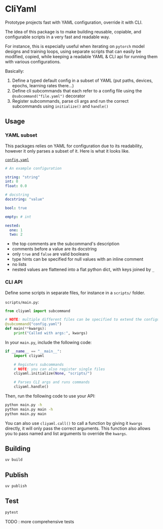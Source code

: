 # CliYaml

Prototype projects fast with YAML configuration, override it with CLI.

The idea of this package is to make building reusable, copiable, and configurable scripts in a very fast and readable way.

For instance, this is especially useful when iterating on `pytorch` model designs and training loops,
using separate scripts that can easily be modified, copied, while keeping a readable YAML & CLI api for running them with various configurations.

Basically:

1. Define a typed default config in a subset of YAML (put paths, devices, epochs, learning rates there...)
2. Define cli subcommands that each refer to a config file using the `@subcommand("file.yaml")` decorator
3. Register subcommands, parse cli args and run the correct subcommands using `initialize()` and `handle()`

## Usage

### YAML subset

This packages relies on YAML for configuration due to its readability, however it only parses a subset of it.
Here is what it looks like.

[`config.yaml`](./tests/config.yaml)

```yaml
# An example configuration

string: "string"
int: 0
float: 0.0

# docstring
docstring: "value"

bool: true

empty: # int

nested:
  one: 1
  two: 2
```

- the top comments are the subcommand's description
- comments before a value are its docstring
- only `true` and `false` are valid booleans
- type hints can be specified for null values with an inline comment
- no lists
- nested values are flattened into a flat python dict, with keys joined by `_`

### CLI API

Define some scripts in separate files, for instance in a `scripts/` folder.

`scripts/main.py`:

```python
from cliyaml import subcommand

# NOTE: multiple different files can be specified to extend the configuration
@subcommand("config.yaml")
def main(**kwargs):
    print("Called with args:", kwargs)
```

In your `main.py`, include the following code:

```python
if __name__ == "__main__":
    import cliyaml

    # Registers subcommands
    # NOTE: you can also register single files
    cliyaml.initialize(None, "scripts/")

    # Parses CLI args and runs commands
    cliyaml.handle()
```

Then, run the following code to use your API:

```bash
python main.py -h
python main.py main -h
python main.py main
```

You can also use `cliyaml.call()` to call a function by giving it `kwargs` directly, it will only pass the correct arguments.
This function also allows you to pass named and list arguments to override the `kwargs`.

## Building

```bash
uv build
```

## Publish

```bash
uv publish
```

## Test

```bash
pytest
```

TODO : more comprehensive tests
